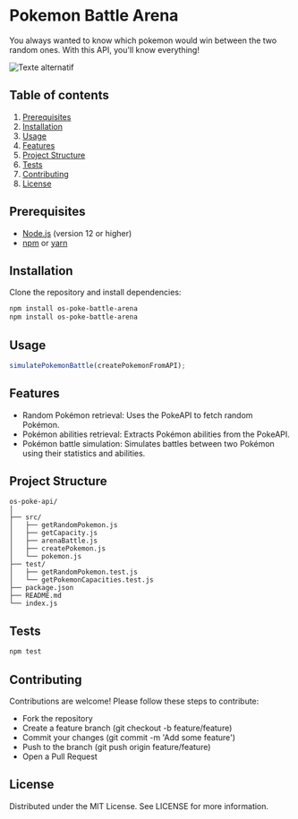 # Pokemon Battle Arena

You always wanted to know which pokemon would win between the two random ones. With this API, you'll know everything!

![Texte alternatif](https://media.giphy.com/media/v1.Y2lkPTc5MGI3NjExb2h5M3FvYmRxbmp2aG16eHo1eGptenB2bmo5MDg0b2w5enNzeDAwYyZlcD12MV9naWZzX3NlYXJjaCZjdD1n/xuXzcHMkuwvf2/giphy.gif)

## Table of contents

1. [Prerequisites](#prerequisites)
2. [Installation](#installation)
3. [Usage](#usage)
4. [Features](#features)
5. [Project Structure](#project-structure)
6. [Tests](#tests)
7. [Contributing](#contributing)
8. [License](#license)

## Prerequisites

- [Node.js](https://nodejs.org/) (version 12 or higher)
- [npm](https://www.npmjs.com/) or [yarn](https://yarnpkg.com/)

## Installation

Clone the repository and install dependencies:

```bash
npm install os-poke-battle-arena
npm install os-poke-battle-arena
```

## Usage

```js
simulatePokemonBattle(createPokemonFromAPI);
```

## Features

- Random Pokémon retrieval: Uses the PokeAPI to fetch random Pokémon.
- Pokémon abilities retrieval: Extracts Pokémon abilities from the PokeAPI.
- Pokémon battle simulation: Simulates battles between two Pokémon using their statistics and abilities.

## Project Structure

```
os-poke-api/
│
├── src/
│   ├── getRandomPokemon.js
│   ├── getCapacity.js
│   ├── arenaBattle.js
│   ├── createPokemon.js
│   └── pokemon.js
├── test/
│   ├── getRandomPokemon.test.js
│   └── getPokemonCapacities.test.js
├── package.json
├── README.md
└── index.js
```

## Tests

```bash
npm test
```

## Contributing

Contributions are welcome! Please follow these steps to contribute:

- Fork the repository
- Create a feature branch (git checkout -b feature/feature)
- Commit your changes (git commit -m 'Add some feature')
- Push to the branch (git push origin feature/feature)
- Open a Pull Request

## License

Distributed under the MIT License. See LICENSE for more information.